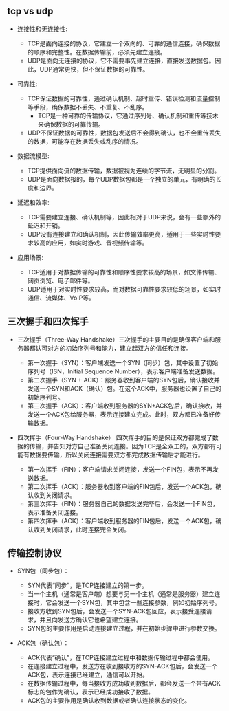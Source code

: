 ## tcp vs udp
+ 连接性和无连接性:
    + TCP是面向连接的协议，它建立一个双向的、可靠的通信连接，确保数据的顺序和完整性。在数据传输前，必须先建立连接。
    + UDP是面向无连接的协议，它不需要事先建立连接，直接发送数据包。因此，UDP通常更快，但不保证数据的可靠性。

+ 可靠性:
    + TCP保证数据的可靠性，通过确认机制、超时重传、错误检测和流量控制等手段，确保数据不丢失、不重复、不乱序。
        + TCP是一种可靠的传输协议，它通过序列号、确认机制和重传等技术来确保数据的可靠传输。
    + UDP不保证数据的可靠性，数据包发送后不会得到确认，也不会重传丢失的数据，可能存在数据丢失或乱序的情况。

+ 数据流模型:
    + TCP提供面向流的数据传输，数据被视为连续的字节流，无明显的分割。
    + UDP是面向数据报的，每个UDP数据包都是一个独立的单元，有明确的长度和边界。

+ 延迟和效率:
    + TCP需要建立连接、确认机制等，因此相对于UDP来说，会有一些额外的延迟和开销。
    + UDP没有连接建立和确认机制，因此传输效率更高，适用于一些实时性要求较高的应用，如实时游戏、音视频传输等。

+ 应用场景:
    + TCP适用于对数据传输的可靠性和顺序性要求较高的场景，如文件传输、网页浏览、电子邮件等。
    + UDP适用于对实时性要求较高，而对数据可靠性要求较低的场景，如实时通信、流媒体、VoIP等。

## 三次握手和四次挥手

+ 三次握手（Three-Way Handshake）三次握手的主要目的是确保客户端和服务器都认可对方的初始序列号和能力，建立起双方的信任和连接。
    + 第一次握手（SYN）：客户端发送一个SYN（同步）包，其中设置了初始序列号（ISN，Initial Sequence Number），表示客户端准备发送数据。
    + 第二次握手（SYN + ACK）：服务器收到客户端的SYN包后，确认接收并发送一个SYN和ACK（确认）包。在这个ACK中，服务器也设置了自己的初始序列号。
    + 第三次握手（ACK）：客户端收到服务器的SYN+ACK包后，确认接收，并发送一个ACK包给服务器，表示连接建立完成。此时，双方都已准备好传输数据。

+ 四次挥手（Four-Way Handshake） 四次挥手的目的是保证双方都完成了数据的传输，并告知对方自己准备关闭连接。因为TCP是全双工的，双方都有可能有数据要传输，所以关闭连接需要双方都完成数据传输后才能进行。
    + 第一次挥手（FIN）：客户端请求关闭连接，发送一个FIN包，表示不再发送数据。
    + 第二次挥手（ACK）：服务器收到客户端的FIN包后，发送一个ACK包，确认收到关闭请求。
    + 第三次挥手（FIN）：服务器自己的数据发送完毕后，会发送一个FIN包，表示准备关闭连接。
    + 第四次挥手（ACK）：客户端收到服务器的FIN包后，发送一个ACK包，确认收到关闭请求，此时连接完全关闭。

## 传输控制协议

+ SYN包（同步包）：
    + SYN代表“同步”，是TCP连接建立的第一步。
    + 当一个主机（通常是客户端）想要与另一个主机（通常是服务器）建立连接时，它会发送一个SYN包，其中包含一些连接参数，例如初始序列号。
    + 接收方收到SYN包后，会发送一个SYN-ACK包回应，表示接受连接请求，并且向发送方确认它也希望建立连接。
    + SYN包的主要作用是启动连接建立过程，并在初始步骤中进行参数交换。

+ ACK包（确认包）：
    + ACK代表“确认”，在TCP连接建立过程中和数据传输过程中都会使用。
    + 在连接建立过程中，发送方在收到接收方的SYN-ACK包后，会发送一个ACK包，表示连接已经建立，通信可以开始。
    + 在数据传输过程中，每当接收方成功收到数据后，都会发送一个带有ACK标志的包作为确认，表示已经成功接收了数据。
    + ACK包的主要作用是确认收到数据或者确认连接状态的变化。
